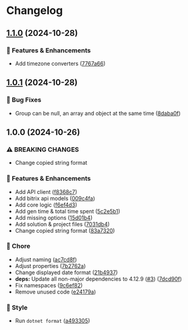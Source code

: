 # Changelog

## [1.1.0](https://github.com/Kiruyuto/BitrixDailyReportGen/compare/BitrixRaportGen-1.0.1...BitrixRaportGen-1.1.0) (2024-10-28)


### 🚀 Features & Enhancements

* Add timezone converters ([7767a66](https://github.com/Kiruyuto/BitrixDailyReportGen/commit/7767a6670d5685c2b3866cb2306d62ef6bfba479))

## [1.0.1](https://github.com/Kiruyuto/BitrixDailyReportGen/compare/BitrixRaportGen-1.0.0...BitrixRaportGen-1.0.1) (2024-10-28)


### 🐛 Bug Fixes

* Group can be null, an array and object at the same time ([8daba0f](https://github.com/Kiruyuto/BitrixDailyReportGen/commit/8daba0fc13f4a724c7cc7afdbfd60b160235ad80))

## 1.0.0 (2024-10-26)


### ⚠ BREAKING CHANGES

* Change copied string format

### 🚀 Features & Enhancements

* Add API client ([f8368c7](https://github.com/Kiruyuto/BitrixDailyReportGen/commit/f8368c759cf02bf3b2fa6a54dbedd2fbfa1f62c4))
* Add bitrix api models ([009c4fa](https://github.com/Kiruyuto/BitrixDailyReportGen/commit/009c4fae9cd42eede74944e76d20983d3d074d01))
* Add core logic ([f6ef4d3](https://github.com/Kiruyuto/BitrixDailyReportGen/commit/f6ef4d3cc85024f78019bd8ece3975b22c473b24))
* Add gen time & total time spent ([5c2e5b1](https://github.com/Kiruyuto/BitrixDailyReportGen/commit/5c2e5b17b0a9768b178ba480265752fc6e7d2e4b))
* Add missing options ([15d01b4](https://github.com/Kiruyuto/BitrixDailyReportGen/commit/15d01b43966a833778d0f8e94b63933d980183e4))
* Add solution & project files ([7031db4](https://github.com/Kiruyuto/BitrixDailyReportGen/commit/7031db4386cd100fa074d9bec68954701a13df3a))
* Change copied string format ([83a7320](https://github.com/Kiruyuto/BitrixDailyReportGen/commit/83a7320398ccfdfe47f22cbd266f5513935f647b))


### 🏡 Chore

* Adjust naming ([ac7cd8f](https://github.com/Kiruyuto/BitrixDailyReportGen/commit/ac7cd8f5888c279289fcec3538b4e37f2b3dfd16))
* Adjust properties ([7b2762a](https://github.com/Kiruyuto/BitrixDailyReportGen/commit/7b2762a1eb080e006725f9323684d7d51a1d57a4))
* Change displayed date format ([21b4937](https://github.com/Kiruyuto/BitrixDailyReportGen/commit/21b49379288f7cb7962b43bb73934d32acb6652f))
* **deps:** Update all non-major dependencies to 4.12.9 ([#3](https://github.com/Kiruyuto/BitrixDailyReportGen/issues/3)) ([7dcd90f](https://github.com/Kiruyuto/BitrixDailyReportGen/commit/7dcd90f33ea17c8ab24b31b2f695972315c98b9d))
* Fix namespaces ([9c6ef82](https://github.com/Kiruyuto/BitrixDailyReportGen/commit/9c6ef82df5e4c3870dc59725e6a55ff78a00a45e))
* Remove unused code ([e24179a](https://github.com/Kiruyuto/BitrixDailyReportGen/commit/e24179a9e2c0518d89385a7858fd52ac136ece74))


### 🎨 Style

* Run `dotnet format` ([a493305](https://github.com/Kiruyuto/BitrixDailyReportGen/commit/a4933050942cdd9f8c7e4c828c7bccc37fa362b7))
